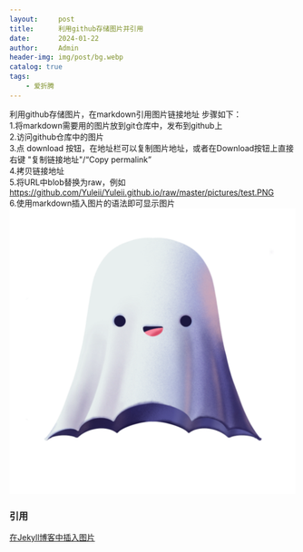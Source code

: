 ```yaml
---
layout:     post
title:      利用github存储图片并引用
date:       2024-01-22
author:     Admin
header-img: img/post/bg.webp
catalog: true
tags:
    - 爱折腾
---
```

利用github存储图片，在markdown引用图片链接地址 步骤如下：
<br>
1.将markdown需要用的图片放到git仓库中，发布到github上
<br>
2.访问github仓库中的图片
<br>
3.点 download 按钮，在地址栏可以复制图片地址，或者在Download按钮上直接右键 "复制链接地址"/“Copy permalink”
<br>
4.拷贝链接地址
<br>
5.将URL中blob替换为raw，例如 https://github.com/Yuleii/Yuleii.github.io/raw/master/pictures/test.PNG
<br>
6.使用markdown插入图片的语法即可显示图片
![test](https://github.com/Yuleii/Yuleii.github.io/raw/master/pictures/test.PNG) 
        
### 引用
<a name = "ref1" href="https://yuleii.github.io/2020/07/03/add-image-in-blog.html">在Jekyll博客中插入图片</a>
